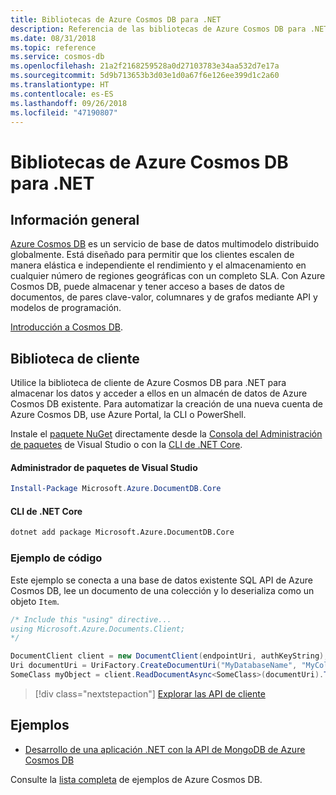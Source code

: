 ```yaml
---
title: Bibliotecas de Azure Cosmos DB para .NET
description: Referencia de las bibliotecas de Azure Cosmos DB para .NET
ms.date: 08/31/2018
ms.topic: reference
ms.service: cosmos-db
ms.openlocfilehash: 21a2f2168259528a0d27103783e34aa532d7e17a
ms.sourcegitcommit: 5d9b713653b3d03e1d0a67f6e126ee399d1c2a60
ms.translationtype: HT
ms.contentlocale: es-ES
ms.lasthandoff: 09/26/2018
ms.locfileid: "47190807"
---
```

# <a name="azure-cosmos-db-libraries-for-net"></a>Bibliotecas de Azure Cosmos DB para .NET

## <a name="overview"></a>Información general

[Azure Cosmos DB](https://docs.microsoft.com/azure/cosmos-db/introduction) es un servicio de base de datos multimodelo distribuido globalmente. Está diseñado para permitir que los clientes escalen de manera elástica e independiente el rendimiento y el almacenamiento en cualquier número de regiones geográficas con un completo SLA. Con Azure Cosmos DB, puede almacenar y tener acceso a bases de datos de documentos, de pares clave-valor, columnares y de grafos mediante API y modelos de programación. 

[Introducción a Cosmos DB](https://docs.microsoft.com/azure/cosmos-db/create-sql-api-dotnet).

## <a name="client-library"></a>Biblioteca de cliente

Utilice la biblioteca de cliente de Azure Cosmos DB para .NET para almacenar los datos y acceder a ellos en un almacén de datos de Azure Cosmos DB existente. Para automatizar la creación de una nueva cuenta de Azure Cosmos DB, use Azure Portal, la CLI o PowerShell.

Instale el [paquete NuGet](https://www.nuget.org/packages/Microsoft.Azure.DocumentDB.Core) directamente desde la [Consola del Administración de paquetes][PackageManager] de Visual Studio o con la [CLI de .NET Core][DotNetCLI].

#### <a name="visual-studio-package-manager"></a>Administrador de paquetes de Visual Studio

```powershell
Install-Package Microsoft.Azure.DocumentDB.Core
```

#### <a name="net-core-cli"></a>CLI de .NET Core

```bash
dotnet add package Microsoft.Azure.DocumentDB.Core
```

### <a name="code-example"></a>Ejemplo de código

Este ejemplo se conecta a una base de datos existente SQL API de Azure Cosmos DB, lee un documento de una colección y lo deserializa como un objeto `Item`.   

```csharp
/* Include this "using" directive...
using Microsoft.Azure.Documents.Client;
*/

DocumentClient client = new DocumentClient(endpointUri, authKeyString);
Uri documentUri = UriFactory.CreateDocumentUri("MyDatabaseName", "MyCollectionName", "DocumentId");
SomeClass myObject = client.ReadDocumentAsync<SomeClass>(documentUri).ToString();
```

> [!div class="nextstepaction"]
> [Explorar las API de cliente](/dotnet/api/overview/azure/cosmosdb/client)

## <a name="samples"></a>Ejemplos

* [Desarrollo de una aplicación .NET con la API de MongoDB de Azure Cosmos DB](https://azure.microsoft.com/resources/samples/azure-cosmos-db-mongodb-dotnet-getting-started/)

Consulte la [lista completa](https://azure.microsoft.com/resources/samples/?platform=dotnet&term=cosmosdb) de ejemplos de Azure Cosmos DB.

[PackageManager]: https://docs.microsoft.com/nuget/tools/package-manager-console
[DotNetCLI]: https://docs.microsoft.com/dotnet/core/tools/dotnet-add-package
